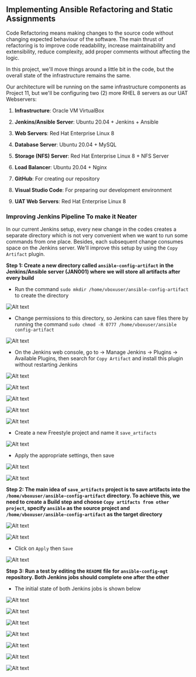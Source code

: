 
## Implementing Ansible Refactoring and Static Assignments

Code Refactoring means making changes to the source code without changing expected behaviour of the software. The main thrust of refactoring is to improve code readability, increase maintainability and extensibility, reduce complexity, add proper comments without affecting the logic. 

In this project, we'll move things around a little bit in the code, but the overall state of the infrastructure remains the same.

Our architecture will be running on the same infrastructure components as Project 11, but we'll be configuring two (2) more RHEL 8 servers as our UAT Webservers:

1. **Infrastructure**: Oracle VM VirtualBox

2. **Jenkins/Ansible Server**: Ubuntu 20.04 + Jenkins + Ansible

3. **Web Servers**: Red Hat Enterprise Linux 8

4. **Database Server**: Ubuntu 20.04 + MySQL

5. **Storage (NFS) Server**: Red Hat Enterprise Linux 8 + NFS Server

6. **Load Balancer**: Ubuntu 20.04 + Nginx

7. **GitHub**: For creating our repository

8. **Visual Studio Code**: For preparing our development environment

9. **UAT Web Servers**: Red Hat Enterprise Linux 8

### Improving Jenkins Pipeline To make it Neater

In our current Jenkins setup, every new change in the codes creates a separate directory which is not very convenient when we want to run some commands from one place. Besides, each subsequent change consumes space on the Jenkins server. We'll improve this setup by using the `Copy Artifact` plugin.

**Step 1: Create a new directory called `ansible-config-artifact` in the Jenkins/Ansible server (JAN001) where we will store all artifacts after every build**

- Run the command `sudo mkdir /home/vboxuser/ansible-config-artifact` to create the directory

![Alt text](Images/refac1.png)

- Change permissions to this directory, so Jenkins can save files there by running the command `sudo chmod -R 0777 /home/vboxuser/ansible config-artifact`

![Alt text](Images/refac2.png)

- On the Jenkins web console, go to -> Manage Jenkins -> Plugins -> Available Plugins, then search for `Copy Artifact` and install this plugin without restarting Jenkins

![Alt text](Images/refac3.png)

![Alt text](Images/refac4.png)

![Alt text](Images/refac5.png)

![Alt text](Images/refac6.png)

![Alt text](Images/refac7.png)

- Create a new Freestyle project and name it `save_artifacts`

![Alt text](Images/refac8.png)

- Apply the appropriate settings, then save

![Alt text](Images/refac9.png)

![Alt text](Images/refac10.png)

**Step 2: The main idea of `save_artifacts` project is to save artifacts into the `/home/vboxuser/ansible-config-artifact` directory. To achieve this, we need to create a Build step and choose `Copy artifacts from other project`, specify `ansible` as the source project and `/home/vboxuser/ansible-config-artifact` as the target directory**

![Alt text](Images/refac11.png)

![Alt text](Images/refac12.png)

- Click on `Apply` then `Save`

![Alt text](Images/refac13.png)

**Step 3: Run a test by editing the `README` file for `ansible-config-mgt` repository. Both Jenkins jobs should complete one after the other**

- The initial state of both Jenkins jobs is shown below

![Alt text](Images/refac14.png)

![Alt text](Images/refac15.png)

![Alt text](Images/refac16.png)

![Alt text](Images/refac17.png)

![Alt text](Images/refac18.png)

![Alt text](Images/refac19.png)

![Alt text](Images/refac20.png)



    

    

